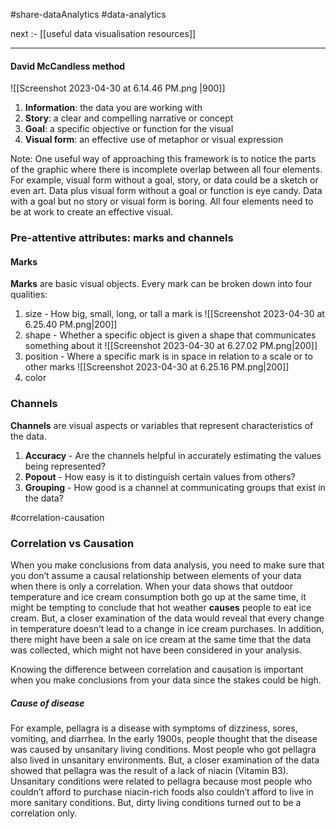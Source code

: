#share-dataAnalytics 
#data-analytics 

next :- [[useful data visualisation resources]] 

----

#### David McCandless method


![[Screenshot 2023-04-30 at 6.14.46 PM.png |900]]
1.  **Information**: the data you are working with
2.  **Story**: a clear and compelling narrative or concept
3.  **Goal**: a specific objective or function for the visual
4.  **Visual form**: an effective use of metaphor or visual expression

Note: One useful way of approaching this framework is to notice the parts of the graphic where there is incomplete overlap between all four elements. For example, visual form without a goal, story, or data could be a sketch or even art. Data plus visual form without a goal or function is eye candy. Data with a goal but no story or visual form is boring. All four elements need to be at work to create an effective visual.


### Pre-attentive attributes: marks and channels

#### Marks
**Marks** are basic visual objects. Every mark can be broken down into four qualities:
1. size - How big, small, long, or tall a mark is
![[Screenshot 2023-04-30 at 6.25.40 PM.png|200]]
3. shape - Whether a specific object is given a shape that communicates something about it
![[Screenshot 2023-04-30 at 6.27.02 PM.png|200]]
4. position -  Where a specific mark is in space in relation to a scale or to other marks
![[Screenshot 2023-04-30 at 6.25.16 PM.png|200]]
5. color

### Channels 
**Channels** are visual aspects or variables that represent characteristics of the data.

1. **Accuracy** - Are the channels helpful in accurately estimating the values being represented?
2. **Popout** - How easy is it to distinguish certain values from others?
3. **Grouping** - How good is a channel at communicating groups that exist in the data?


#correlation-causation
### Correlation vs Causation 

When you make conclusions from data analysis, you need to make sure that you don’t assume a causal relationship between elements of your data when there is only a correlation. When your data shows that outdoor temperature and ice cream consumption both go up at the same time, it might be tempting to conclude that hot weather **causes** people to eat ice cream. But, a closer examination of the data would reveal that every change in temperature doesn’t lead to a change in ice cream purchases. In addition, there might have been a sale on ice cream at the same time that the data was collected, which might not have been considered in your analysis. 

Knowing the difference between correlation and causation is important when you make conclusions from your data since the stakes could be high.

##### **Cause of disease**

For example, pellagra is a disease with symptoms of dizziness, sores, vomiting, and diarrhea. In the early 1900s, people thought that the disease was caused by unsanitary living conditions. Most people who got pellagra also lived in unsanitary environments. But, a closer examination of the data showed that pellagra was the result of a lack of niacin (Vitamin B3). Unsanitary conditions were related to pellagra because most people who couldn’t afford to purchase niacin-rich foods also couldn’t afford to live in more sanitary conditions. But, dirty living conditions turned out to be a correlation only.